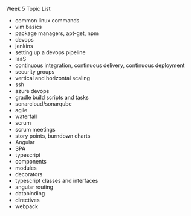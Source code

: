 Week 5 Topic List
- common linux commands
- vim basics
- package managers, apt-get, npm
- devops
- jenkins
- setting up a devops pipeline
- IaaS
- continuous integration, continuous delivery, continuous deployment
- security groups
- vertical and horizontal scaling
- ssh
- azure devops 
- gradle build scripts and tasks
- sonarcloud/sonarqube
- agile
- waterfall 
- scrum 
- scrum meetings
- story points, burndown charts
- Angular 
- SPA
- typescript
- components
- modules
- decorators
- typescript classes and interfaces
- angular routing
- databinding
- directives
- webpack
